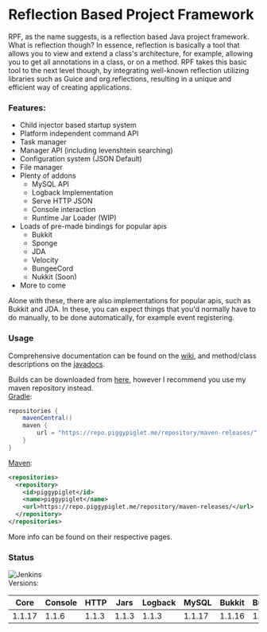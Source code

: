 # Reflection Based Project Framework
RPF, as the name suggests, is a reflection based Java project framework. What is reflection though? In essence, reflection is basically a tool that allows you to view and extend a class's architecture, for example, allowing you to get all annotations in a class, or on a method. RPF takes this basic tool to the next level though, by integrating well-known reflection utilizing libraries such as Guice and org.reflections, resulting in a unique and efficient way of creating applications.
### Features:
- Child injector based startup system
- Platform independent command API
- Task manager
- Manager API (including levenshtein searching)
- Configuration system (JSON Default)
- File manager
- Plenty of addons
  - MySQL API
  - Logback Implementation
  - Serve HTTP JSON
  - Console interaction
  - Runtime Jar Loader (WIP)
- Loads of pre-made bindings for popular apis
  - Bukkit
  - Sponge
  - JDA
  - Velocity
  - BungeeCord
  - Nukkit (Soon)
- More to come

Alone with these, there are also implementations for popular apis, such as Bukkit and JDA. In these, you can expect things that you'd normally have to do manually, to be done automatically, for example event registering.

### Usage
Comprehensive documentation can be found on the [wiki](https://github.com/PiggyPiglet/Framework/wiki), and method/class descriptions on the [javadocs](https://rpf.piggypiglet.me/docs).

Builds can be downloaded from [here](https://ci.piggypiglet.me/job/Framework/), however I recommend you use my maven repository instead.<br/>
[Gradle](https://github.com/PiggyPiglet/Framework/wiki/Gradle-Setup):
```groovy
repositories {
    mavenCentral()
    maven {
        url = "https://repo.piggypiglet.me/repository/maven-releases/"
    }
}
```
[Maven](https://github.com/PiggyPiglet/Framework/wiki/Maven-Setup):
```xml
<repositories>
  <repository>
    <id>piggypiglet</id>
    <name>piggypiglet</name>
    <url>https://repo.piggypiglet.me/repository/maven-releases/</url>
  </repository>
</repositories>
```
More info can be found on their respective pages.

### Status
![Jenkins](https://img.shields.io/jenkins/build/https/ci.piggypiglet.me/Framework)
<br/>Versions:

| Core  | Console | HTTP  | Jars  | Logback | MySQL | Bukkit | BungeeCord | JDA   | Sponge | Velocity |
|-------|---------|-------|-------|---------|-------|--------|------------|-------|--------|----------|
| 1.1.17 | 1.1.6   | 1.1.3 | 1.1.3 | 1.1.3   | 1.1.17 | 1.1.16  | 1.1.16      | 1.1.16 | 1.1.16  | 1.1.16    |